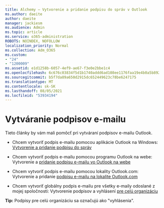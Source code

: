 ```yaml
---
title: Alchemy – Vytvorenie a pridanie podpisu do správ v Outlook
ms.author: daeite
author: daeite
manager: jackiesm
ms.audience: Admin
ms.topic: article
ms.service: o365-administration
ROBOTS: NOINDEX, NOFOLLOW
localization_priority: Normal
ms.collection: Adm_O365
ms.custom:
- "24"
- "1200009"
ms.assetid: e1d1258b-6057-4ef9-ae67-f3e0e2bbe1c4
ms.openlocfilehash: 6c676c03834f5d1b1740addd6ad108ee1176faa19e4b0a5b8927ac1e600810d2
ms.sourcegitcommit: b5f7da89a650d2915dc652449623c78be6247175
ms.translationtype: MT
ms.contentlocale: sk-SK
ms.lasthandoff: 08/05/2021
ms.locfileid: "53934194"
---
```

# <a name="creating-email-signatures"></a>Vytváranie podpisov e-mailu

Tieto články by vám mali pomôcť pri vytváraní podpisov e-mailu Outlook.
  
- Chcem vytvoriť podpis e-mailu pomocou aplikácie Outlook na Windows: [Vytvorenie a pridanie podpisu do správ](https://support.office.com/article/8ee5d4f4-68fd-464a-a1c1-0e1c80bb27f2.aspx)
  
- Chcem vytvoriť podpis e-mailu pomocou programu Outlook na webe: Vytvorenie a [pridanie podpisu e-mailu vo Outlook na webe](https://support.office.com/article/5ff9dcfd-d3f1-447b-b2e9-39f91b074ea3.aspx)

- Chcem vytvoriť podpis e-mailu pomocou lokality Outlook.com: Vytvorenie a pridanie [podpisu e-mailu na lokalite Outlook.com](https://support.office.com/article/776d9006-abdf-444e-b5b7-a61821dff034.aspx)

- Chcem vytvoriť globálny podpis e-mailu pre všetky e-maily odoslané z mojej spoločnosti: Vytvorenie podpisov a vyhlásení [pre celú organizáciu](https://docs.microsoft.com/microsoft-365/admin/setup/create-signatures-and-disclaimers)

 **Tip:** Podpisy pre celú organizáciu sa označujú ako "vyhlásenia".
  